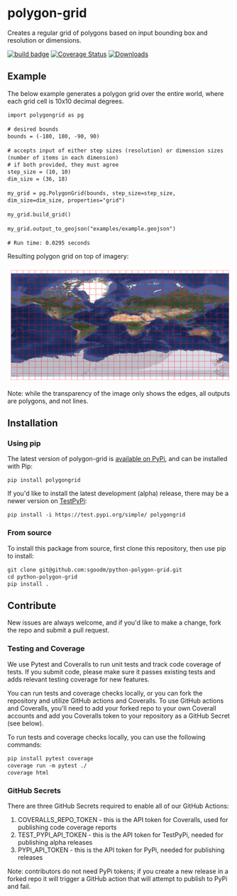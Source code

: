 # polygon-grid

Creates a regular grid of polygons based on input bounding box and resolution or dimensions.

[![build badge](https://github.com/sgoodm/python-polygon-grid/actions/workflows/test-with-coverage.yml/badge.svg)](https://github.com/sgoodm/python-polygon-grid/actions/workflows/test-and-coverage.yml)
[![Coverage Status](https://coveralls.io/repos/github/sgoodm/python-polygon-grid/badge.svg)](https://coveralls.io/github/sgoodm/python-polygon-grid)
[![Downloads](https://static.pepy.tech/personalized-badge/polygongrid?period=total&units=international_system&left_color=lightgrey&right_color=brightgreen&left_text=Downloads)](https://pepy.tech/project/polygongrid)



## Example

The below example generates a polygon grid over the entire world, where each grid cell is 10x10 decimal degrees.

```
import polygongrid as pg

# desired bounds
bounds = (-180, 180, -90, 90)

# accepts input of either step sizes (resolution) or dimension sizes (number of items in each dimension)
# if both provided, they must agree
step_size = (10, 10)
dim_size = (36, 18)

my_grid = pg.PolygonGrid(bounds, step_size=step_size, dim_size=dim_size, properties="grid")

my_grid.build_grid()

my_grid.output_to_geojson("examples/example.geojson")

# Run time: 0.0295 seconds

```

Resulting polygon grid on top of imagery:

![Stylized Example Result](https://github.com/sgoodm/python-polygon-grid/blob/master/examples/styled_example_result.png)

Note: while the transparency of the image only shows the edges, all outputs are polygons, and not lines.



## Installation


### Using pip

The latest version of polygon-grid is [available on PyPi](https://pypi.org/project/polygongrid/), and can be installed with Pip:
```
pip install polygongrid
```

If you'd like to install the latest development (alpha) release, there may be a newer version on [TestPyPi](https://test.pypi.org/project/polygongrid/):
```
pip install -i https://test.pypi.org/simple/ polygongrid
```

### From source

To install this package from source, first clone this repository, then use pip to install:
```
git clone git@github.com:sgoodm/python-polygon-grid.git
cd python-polygon-grid
pip install .
```



## Contribute

New issues are always welcome, and if you'd like to make a change, fork the repo and submit a pull request.


### Testing and Coverage

We use Pytest and Coveralls to run unit tests and track code coverage of tests. If you submit code, please make sure it passes existing tests and adds relevant testing coverage for new features.

You can run tests and coverage checks locally, or you can fork the repository and utilize GitHub actions and Coveralls. To use GitHub actions and Coveralls, you'll need to add your forked repo to your own Coverall accounts and add you Coveralls token to your repository as a GitHub Secret (see below).


To run tests and coverage checks locally, you can use the following commands:
```
pip install pytest coverage
coverage run -m pytest ./
coverage html
```

### GitHub Secrets

There are three GitHub Secrets required to enable all of our GitHub Actions:
1. COVERALLS_REPO_TOKEN - this is the API token for Coveralls, used for publishing code coverage reports
2. TEST_PYPI_API_TOKEN - this is the API token for TestPyPi, needed for publishing alpha releases
3. PYPI_API_TOKEN - this is the API token for PyPi, needed for publishing releases

Note: contributors do not need PyPi tokens; if you create a new release in a forked repo it will trigger a GitHub action that will attempt to publish to PyPi and fail.
